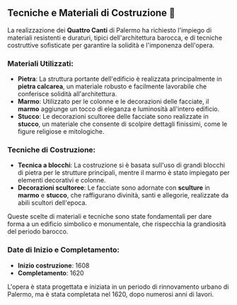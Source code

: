 ## Tecniche e Materiali di Costruzione 🔨

La realizzazione dei **Quattro Canti** di Palermo ha richiesto l'impiego di materiali resistenti e duraturi, tipici dell'architettura barocca, e di tecniche costruttive sofisticate per garantire la solidità e l'imponenza dell'opera.

### Materiali Utilizzati:
- **Pietra**: La struttura portante dell'edificio è realizzata principalmente in **pietra calcarea**, un materiale robusto e facilmente lavorabile che conferisce solidità all'architettura.
- **Marmo**: Utilizzato per le colonne e le decorazioni delle facciate, il **marmo** aggiunge un tocco di eleganza e luminosità all'intero edificio.
- **Stucco**: Le decorazioni scultoree delle facciate sono realizzate in **stucco**, un materiale che consente di scolpire dettagli finissimi, come le figure religiose e mitologiche.
  
### Tecniche di Costruzione:
- **Tecnica a blocchi**: La costruzione si è basata sull'uso di grandi blocchi di pietra per le strutture principali, mentre il marmo è stato impiegato per elementi decorativi e colonne.
- **Decorazioni scultoree**: Le facciate sono adornate con **sculture** in **marmo** e **stucco**, che raffigurano divinità, santi e allegorie, realizzate da abili scultori dell'epoca.
  
Queste scelte di materiali e tecniche sono state fondamentali per dare forma a un edificio simbolico e monumentale, che rispecchia la grandiosità del periodo barocco.

### Date di Inizio e Completamento:
- **Inizio costruzione**: 1608
- **Completamento**: 1620

L'opera è stata progettata e iniziata in un periodo di rinnovamento urbano di Palermo, ma è stata completata nel 1620, dopo numerosi anni di lavori.
